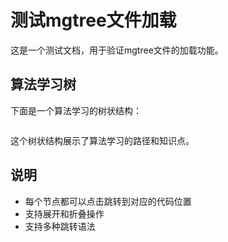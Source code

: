 # 测试mgtree文件加载

这是一个测试文档，用于验证mgtree文件的加载功能。

## 算法学习树

下面是一个算法学习的树状结构：

```mgtree:algorithm-tree.mgtree
```

这个树状结构展示了算法学习的路径和知识点。

## 说明

- 每个节点都可以点击跳转到对应的代码位置
- 支持展开和折叠操作
- 支持多种跳转语法